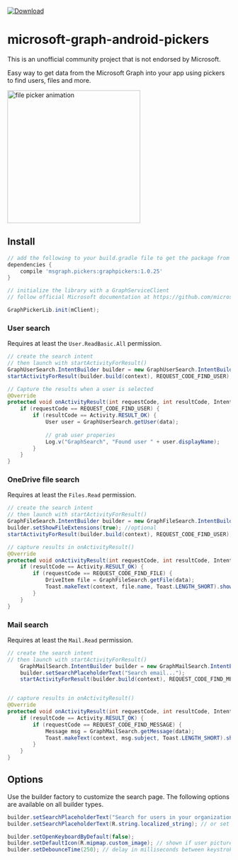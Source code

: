 [ ![Download](https://api.bintray.com/packages/dan-silver/maven/microsoft-graph-pickers/images/download.svg) ](https://bintray.com/dan-silver/maven/microsoft-graph-pickers/_latestVersion)

# microsoft-graph-android-pickers
This is an unofficial community project that is not endorsed by Microsoft.

Easy way to get data from the Microsoft Graph into your app using pickers to find users, files and more.

<img src="https://github.com/dan-silver/microsoft-graph-android-pickers/raw/master/resources/file-search.gif" alt="file picker animation" width="300">

## Install

```gradle
// add the following to your build.gradle file to get the package from jCenter
dependencies {
    compile 'msgraph.pickers:graphpickers:1.0.25'
}

// initialize the library with a GraphServiceClient
// follow official Microsoft documentation at https://github.com/microsoftgraph/msgraph-sdk-android

GraphPickerLib.init(mClient);
```



### User search
Requires at least the ```User.ReadBasic.All``` permission.
```java
// create the search intent
// then launch with startActivityForResult()
GraphUserSearch.IntentBuilder builder = new GraphUserSearch.IntentBuilder();
startActivityForResult(builder.build(context), REQUEST_CODE_FIND_USER);

// Capture the results when a user is selected
@Override
protected void onActivityResult(int requestCode, int resultCode, Intent data) {
    if (requestCode == REQUEST_CODE_FIND_USER) {
        if (resultCode == Activity.RESULT_OK) {
            User user = GraphUserSearch.getUser(data);
            
            // grab user properies
            Log.v("GraphSearch", "Found user " + user.displayName);
        }
    }
}
```

### OneDrive file search
Requires at least the ```Files.Read``` permission.
```java
// create the search intent
// then launch with startActivityForResult()
GraphFileSearch.IntentBuilder builder = new GraphFileSearch.IntentBuilder();
builder.setShowFileExtensions(true); //optional
startActivityForResult(builder.build(context), REQUEST_CODE_FIND_USER);

// capture results in onActivityResult()
@Override
protected void onActivityResult(int requestCode, int resultCode, Intent data) {
    if (resultCode == Activity.RESULT_OK) {
        if (requestCode == REQUEST_CODE_FIND_FILE) {
            DriveItem file = GraphFileSearch.getFile(data);
            Toast.makeText(context, file.name, Toast.LENGTH_SHORT).show();
        }
    }
}
```

### Mail search
Requires at least the ```Mail.Read``` permission.
```java
// create the search intent
// then launch with startActivityForResult()
    GraphMailSearch.IntentBuilder builder = new GraphMailSearch.IntentBuilder();
    builder.setSearchPlaceholderText("Search email...");
    startActivityForResult(builder.build(context), REQUEST_CODE_FIND_MESSAGE);


// capture results in onActivityResult()
@Override
protected void onActivityResult(int requestCode, int resultCode, Intent data) {
    if (resultCode == Activity.RESULT_OK) {
        if (requestCode == REQUEST_CODE_FIND_MESSAGE) {
            Message msg = GraphMailSearch.getMessage(data);
            Toast.makeText(context, msg.subject, Toast.LENGTH_SHORT).show();
        }
    }
}
```



## Options
Use the builder factory to customize the search page. The following options are available on all builder types.

```java
builder.setSearchPlaceholderText("Search for users in your organization");
builder.setSearchPlaceholderText(R.string.localized_string); // or set with a resource

builder.setOpenKeyboardByDefault(false);
builder.setDefaultIcon(R.mipmap.custom_image); // shown if user picture not found, unknown file extension, etc.
builder.setDebounceTime(250); // delay in milliseconds between keystrokes before search is processed
```
